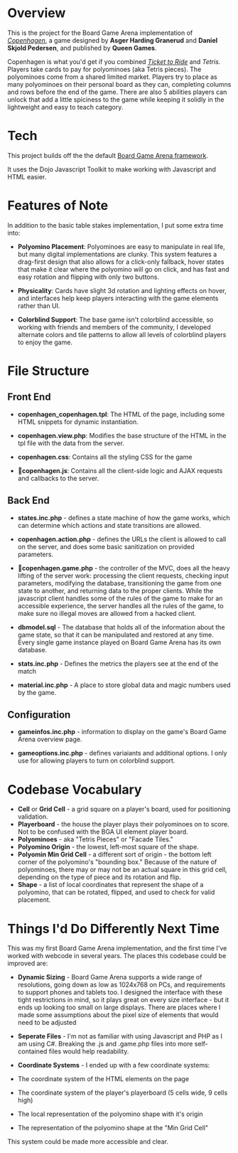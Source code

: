 # Overview
This is the project for the Board Game Arena implementation of _[Copenhagen](https://boardgamegeek.com/boardgame/269595/copenhagen)_, a game designed by **Asger Harding Granerud** and **Daniel Skjold Pedersen**, and published by **Queen Games**.

Copenhagen is what you'd get if you combined _[Ticket to Ride](https://boardgamegeek.com/boardgame/9209/ticket-ride)_ and _Tetris_. Players take cards to pay for polyominoes (aka Tetris pieces).  The polyominoes come from a shared limited market. Players try to place as many polyominoes on their personal board as they can, completing columns and rows before the end of the game.  There are also 5 abilities players can unlock that add a little spiciness to the game while keeping it solidly in the lightweight and easy to teach category.

# Tech
This project builds off the the default [Board Game Arena framework](https://en.doc.boardgamearena.com/Studio_file_reference?_gl=1*19qszbw*_ga*NjM2ODk4NzguMTY3NzA5OTE1Ng..*_ga_DWXD9R5L7D*MTY4MDAyMTUwOS44LjEuMTY4MDAyMTUxNC41NS4wLjA.).

It uses the Dojo Javascript Toolkit to make working with Javascript and HTML easier. 

# Features of Note

In addition to the basic table stakes implementation, I put some extra time into:

- **Polyomino Placement**: Polyominoes are easy to manipulate in real life, but many digital implementations are clunky.  This system features a drag-first design that also allows for a click-only fallback, hover states that make it clear where the polyomino will go on click, and has fast and easy rotation and flipping with only two buttons.

- **Physicality**: Cards have slight 3d rotation and lighting effects on hover, and interfaces help keep players interacting with the game elements rather than UI.  

- **Colorblind Support**: The base game isn't colorblind accessible, so working with friends and members of the community, I developed alternate colors and tile patterns to allow all levels of colorblind players to enjoy the game. 


# File Structure

## Front End

- **copenhagen_copenhagen.tpl**: The HTML of the page, including some HTML snippets for dynamic instantiation.

- **copenhagen.view.php**: Modifies the base structure of the HTML in the tpl file with the data from the server.

- **copenhagen.css**: Contains all the styling CSS for the game

- **:crown:copenhagen.js**: Contains all the client-side logic and AJAX requests and callbacks to the server.

## Back End
- **states.inc.php** - defines a state machine of how the game works, which can determine which actions and state transitions are allowed.

- **copenhagen.action.php** - defines the URLs the client is allowed to call on the server, and does some basic sanitization on provided parameters.

- **:crown:copenhagen.game.php** - the controller of the MVC, does all the heavy lifting of the server work: processing the client requests, checking input parameters, modifying the database, transitioning the game from one state to another, and returning data to the proper clients. While the javascript client handles some of the rules of the game to make for an accessible experience, the server handles all the rules of the game, to make sure no illegal moves are allowed from a hacked client.

- **dbmodel.sql** - The database that holds all of the information about the game state, so that it can be manipulated and restored at any time.  Every single game instance played on Board Game Arena has its own database.

- **stats.inc.php** - Defines the metrics the players see at the end of the match

- **material.inc.php** - A place to store global data and magic numbers used by the game.


## Configuration

- **gameinfos.inc.php** - information to display on the game's Board Game Arena overview page.

- **gameoptions.inc.php** - defines variaiants and additional options.  I only use for allowing players to turn on colorblind support.


# Codebase Vocabulary

- **Cell** or **Grid Cell** - a grid square on a player's board, used for positioning validation.
- **Playerboard** - the house the player plays their polyominoes on to score.  Not to be confused with the BGA UI element player board.
- **Polyominoes** - aka "Tetris Pieces" or "Facade Tiles."
- **Polyomino Origin** - the lowest, left-most square of the shape.
- **Polyomin Min Grid Cell** - a different sort of origin - the bottom left corner of the polyomino's "bounding box."  Because of the nature of polyominoes, there may or may not be an actual square in this grid cell, depending on the type of piece and its rotation and flip.
- **Shape** - a list of local coordinates that represent the shape of a polyomino, that can be rotated, flipped, and used to check for valid placement.


# Things I'd Do Differently Next Time

This was my first Board Game Arena implementation, and the first time I've worked with webcode in several years.  The places this codebase could be improved are:

- **Dynamic Sizing** - Board Game Arena supports a wide range of resolutions, going down as low as 1024x768 on PCs, and requirements to support phones and tablets too.  I designed the interface with these tight restrictions in mind, so it plays great on every size interface - but it ends up looking too small on large displays.  There are places where I made some assumptions about the pixel size of elements that would need to be adjusted

- **Seperate Files** - I'm not as familiar with using Javascript and PHP as I am using C#.  Breaking the .js and .game.php files into more self-contained files would help readability. 

- **Coordinate Systems** - I ended up with a few coordinate systems:
 - The coordinate system of the HTML elements on the page
 - The coordinate system of the player's playerboard (5 cells wide, 9 cells high)
 - The local representation of the polyomino shape with it's origin
 - The representation of the polyomino shape at the "Min Grid Cell"

This system could be made more accessible and clear.